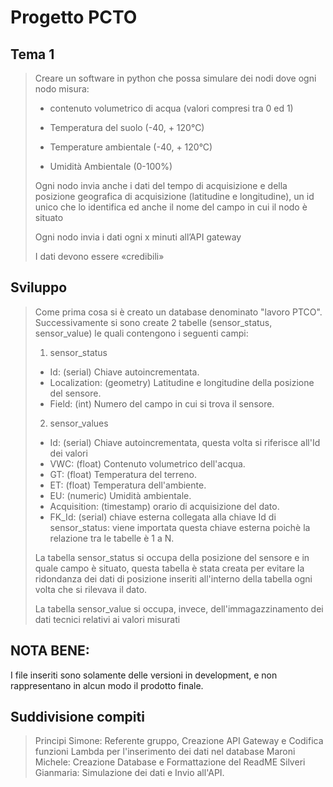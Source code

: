 # Progetto PCTO 

## Tema 1
> Creare un software in python che possa simulare dei nodi dove ogni nodo
> misura:
> - contenuto volumetrico di acqua (valori compresi tra 0 ed 1)
>
> - Temperatura del suolo (-40, + 120°C)
>
> - Temperature ambientale (-40, + 120°C)
>
> - Umidità Ambientale (0-100%)
>
> Ogni nodo invia anche i dati del tempo di acquisizione e della posizione
> geografica di acquisizione (latitudine e longitudine), un id unico che lo
> identifica ed anche il nome del campo in cui il nodo è situato
>
> Ogni nodo invia i dati ogni x minuti all’API gateway
>
> I dati devono essere «credibili»

## Sviluppo
> Come prima cosa si è creato un database denominato "lavoro PTCO".
> Successivamente si sono create 2 tabelle (sensor_status, sensor_value) le quali contengono i seguenti campi:
> 1. sensor_status
> * Id: (serial) Chiave autoincrementata.
> * Localization: (geometry) Latitudine e longitudine della posizione del sensore.
> * Field: (int) Numero del campo in cui si trova il sensore.
> 
> 2. sensor_values
> * Id: (serial) Chiave autoincrementata, questa volta si riferisce all'Id dei valori
> * VWC: (float) Contenuto volumetrico dell'acqua.
> * GT: (float) Temperatura del terreno.
> * ET: (float) Temperatura dell'ambiente.
> * EU: (numeric) Umidità ambientale.
> * Acquisition: (timestamp) orario di acquisizione del dato.
> * FK_Id: (serial) chiave esterna collegata alla chiave Id di sensor_status: viene importata questa chiave esterna poichè la relazione tra le tabelle è 1 a N.
> 
>La tabella sensor_status si occupa della posizione del sensore e in quale campo è situato, questa tabella è stata creata per evitare la ridondanza dei dati di posizione inseriti all'interno della tabella ogni volta che si rilevava il dato.
>
>La tabella sensor_value si occupa, invece, dell'immagazzinamento dei dati tecnici relativi ai valori misurati

## NOTA BENE:
I file inseriti sono solamente delle versioni in development, e non rappresentano in alcun modo il prodotto finale.

## Suddivisione compiti
> Principi Simone: Referente gruppo, Creazione API Gateway e Codifica funzioni Lambda per l'inserimento dei dati nel database
> Maroni Michele: Creazione Database e Formattazione del ReadME
> Silveri Gianmaria: Simulazione dei dati e Invio all'API.
